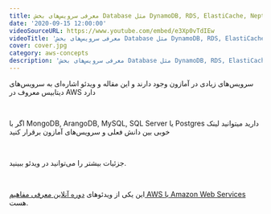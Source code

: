 ```yaml
---
title: معرفی سرویس‌های بخش Database مثل DynamoDB, RDS, ElastiCache, Neptune و ‌Amazon Redshift
date: '2020-09-15 12:00:00'
videoSourceURL: https://www.youtube.com/embed/e3Xp0vTdIEw
videoTitle: 'معرفی سرویس‌های بخش Database مثل DynamoDB, RDS, ElastiCache, Neptune و ‌Amazon Redshift'
cover: cover.jpg
category: aws-concepts
description: 'معرفی سرویس‌های بخش Database مثل DynamoDB, RDS, ElastiCache, Neptune و ‌Amazon Redshift'
---
```


سرویس‌های زیادی در آمازون وجود دارند و این مقاله و ویدئو اشاره‌ای به سرویس‌های دیتابیس معروف در AWS دارد

<br />

اگر با MongoDB, ArangoDB, MySQL, SQL Server یا Postgres دارید میتوانید لینک خوبی بین دانش فعلی و سرویس‌های آمازون برقرار کنید

<br />

جزئیات بیشتر را می‌توانید در ویدئو ببینید.

<br />

این یکی از ویدئو‌های
[دوره آنلاین معرفی مفاهیم AWS یا Amazon Web Services
](/amazon-web-services-concepts-course)
هست.
